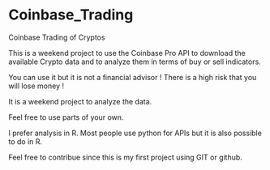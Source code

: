 # Coinbase_Trading
Coinbase Trading of Cryptos

This is a weekend project to use the Coinbase Pro API to download the available Crypto data and to analyze them in terms of buy or sell indicators.

You can use it but it is not a financial advisor ! There is a high risk that you will lose money !

It is a weekend project to analyze the data.

Feel free to use parts of your own. 

I prefer analysis in R. Most people use python for APIs but it is also possible to do in R.

Feel free to contribue since this is my first project using GIT or github.
